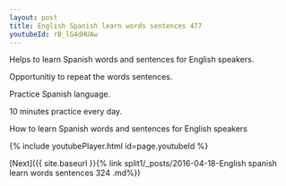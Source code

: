 ```yaml
---
layout: post
title: English Spanish learn words sentences 477 
youtubeId: rB_lG4dHUAw
---
```

 
 
Helps to learn Spanish words and sentences for English speakers.

Opportunitiy to repeat the words sentences. 

Practice Spanish language. 
 
10 minutes practice every day. 
 
How to learn Spanish words and sentences for English speakers 
 
{% include youtubePlayer.html id=page.youtubeId %}
 
 
[Next]({{ site.baseurl }}{% link  split1/_posts/2016-04-18-English spanish learn words sentences 324 .md%})
 
